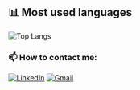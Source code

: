 ## 📊 Most used languages
![Top Langs](https://github-readme-stats.vercel.app/api/top-langs/?username=AliakseiKrasko&layout=compact&theme=default)



### 📫 How to contact me:
[![LinkedIn](https://img.shields.io/badge/LinkedIn-0077B5?style=for-the-badge&logo=linkedin&logoColor=white)](https://www.linkedin.com/feed/)
[![Gmail](https://img.shields.io/badge/Gmail-D14836?style=for-the-badge&logo=gmail&logoColor=white)](mailto:kraskoaliaksei@gmail.com)

